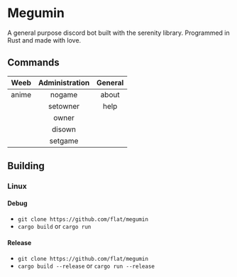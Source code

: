 # Megumin

A general purpose discord bot built with the serenity library. Programmed in Rust and made with love.

## Commands

| Weeb | Administration | General |
| :---: | :---: | :---: |
| anime | nogame | about |
| | setowner | help |
| | owner | | info|
| | disown | | |
| | setgame | | | 

## Building

### Linux

#### Debug
* `git clone https://github.com/flat/megumin`
* `cargo build` or `cargo run`

#### Release
* `git clone https://github.com/flat/megumin`
* `cargo build --release` or `cargo run --release`